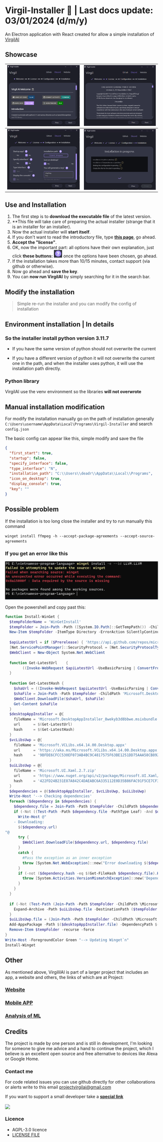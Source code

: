 # Virgil-Installer 🥙 | Last docs update: 03/01/2024 (d/m/y)

An Electron application with React created for allow a simple installation of [VirgilAI](https://github.com/ProjecVirgil/VirgilAI)

## Showcase

   <img src="docs/img/img_1.png" alt="Descrizione Immagine 4" style="width:100%;">       |  <img src="docs/img/img_2.png" alt="Descrizione Immagine 4" style="width:100%;">
:-------------------------:|:-------------------------:
 <img src="docs/img/img_3.png" alt="Descrizione Immagine 4" style="width:100%;"> |  <img src="docs/img/img_4.png" alt="Descrizione Immagine 4" style="width:100%;">

## Use and Installation

1. The first step is to **download the executable file** of the latest version.
2. **This file will take care of preparing the actual installer (strange that it is an installer for an installer).
3. Now the actual installer will **start itself**.
4. If you don't want to read the introductory file, type **[this page](https://github.com/ProjecVirgil/VirgilAI)**, go ahead.
5. **Accept the "license"**.
6. OK, now the important part: all options have their own explanation, just click **these buttons:** ![img](/docs/img/img_button.png) once the options have been chosen, go ahead.
7. If the installation takes more than 10/15 minutes, contact support (via github or otherwise).
8. Now go ahead and **save the key**.
9. You can **now run VirgilAI** by simply searching for it in the search bar.

## Modify the installation

> Simple re-run the installer and you can modify the config of installation

## Environment installation | In details

### So the installer install python version 3.11.7

- If you have the same version of python should not overwrite the current

- If you have a different version of python it will not overwrite the current one in the path, and when the installer uses python, it will use the installation path directly.

### Python library

VirgilAI use the venv environment so the libraries **will not overwrote**

## Manual installation modification

For modify the installation manually go on the path of installation generally `C:\Users\username\AppData\Local\Programs\Virgil-Installer` and search `config.json`

The basic config can appear like this, simple modify and save the file

```json
{
  "first_start": true,
  "startup": false,
  "specify_interface": false,
  "type_interface": "N",
  "installation_path": "C:\\Users\\deadr\\AppData\\Local\\Programs",
  "icon_on_desktop": true,
  "display_console": true,
  "key": ""
}
```

## Possible problem

If the installation is too long close the installer and try to run manually this command

`winget install ffmpeg -h --accept-package-agreements --accept-source-agreements`

### If you get an error like this

![error](/docs/img/imgERROR.png)

Open the powershell and copy past this: 

```ps1
function Install-WinGet {
  $tempFolderName = 'WinGetInstall'
  $tempFolder = Join-Path -Path ([System.IO.Path]::GetTempPath()) -ChildPath $tempFolderName
  New-Item $tempFolder -ItemType Directory -ErrorAction SilentlyContinue | Out-Null

  $apiLatestUrl = if ($Prerelease) { 'https://api.github.com/repos/microsoft/winget-cli/releases?per_page=1' } else { 'https://api.github.com/repos/microsoft/winget-cli/releases/latest' }
  [Net.ServicePointManager]::SecurityProtocol = [Net.SecurityProtocolType]::Tls12
  $WebClient = New-Object System.Net.WebClient

  function Get-LatestUrl	{
		((Invoke-WebRequest $apiLatestUrl -UseBasicParsing | ConvertFrom-Json).assets | Where-Object { $_.name -match '^Microsoft.DesktopAppInstaller_8wekyb3d8bbwe.msixbundle$' }).browser_download_url
  }

  function Get-LatestHash {
    $shaUrl = ((Invoke-WebRequest $apiLatestUrl -UseBasicParsing | ConvertFrom-Json).assets | Where-Object { $_.name -match '^Microsoft.DesktopAppInstaller_8wekyb3d8bbwe.txt$' }).browser_download_url
    $shaFile = Join-Path -Path $tempFolder -ChildPath 'Microsoft.DesktopAppInstaller_8wekyb3d8bbwe.txt'
    $WebClient.DownloadFile($shaUrl, $shaFile)
    Get-Content $shaFile
  }
  $desktopAppInstaller = @{
    fileName = 'Microsoft.DesktopAppInstaller_8wekyb3d8bbwe.msixbundle'
    url      = $(Get-LatestUrl)
    hash     = $(Get-LatestHash)
  }
  $vcLibsUwp = @{
    fileName = 'Microsoft.VCLibs.x64.14.00.Desktop.appx'
    url      = 'https://aka.ms/Microsoft.VCLibs.x64.14.00.Desktop.appx'
    hash     = '9BFDE6CFCC530EF073AB4BC9C4817575F63BE1251DD75AAA58CB89299697A569'
  }
  $uiLibsUwp = @{
    fileName = 'Microsoft.UI.Xaml.2.7.zip'
    url      = 'https://www.nuget.org/api/v2/package/Microsoft.UI.Xaml/2.7.0'
    hash     = '422FD24B231E87A842C4DAEABC6A335112E0D35B86FAC91F5CE7CF327E36A591'
  }
  $dependencies = @($desktopAppInstaller, $vcLibsUwp, $uiLibsUwp)
  Write-Host '--> Checking dependencies'
  foreach ($dependency in $dependencies) {
    $dependency.file = Join-Path -Path $tempFolder -ChildPath $dependency.fileName
    if (-Not ((Test-Path -Path $dependency.file -PathType Leaf) -And $dependency.hash -eq $(Get-FileHash $dependency.file).Hash)) {
      Write-Host @"
    - Downloading:
      $($dependency.url)
"@
      try {
        $WebClient.DownloadFile($dependency.url, $dependency.file)
      }
      catch {
        #Pass the exception as an inner exception
        throw [System.Net.WebException]::new("Error downloading $($dependency.url).", $_.Exception)
      }
      if (-not ($dependency.hash -eq $(Get-FileHash $dependency.file).Hash)) {
        throw [System.Activities.VersionMismatchException]::new('Dependency hash does not match the downloaded file')
      }
    }
  }

  if (-Not (Test-Path (Join-Path -Path $tempFolder -ChildPath \Microsoft.UI.Xaml.2.7\tools\AppX\x64\Release\Microsoft.UI.Xaml.2.7.appx)))	{
    Expand-Archive -Path $uiLibsUwp.file -DestinationPath ($tempFolder + '\Microsoft.UI.Xaml.2.7') -Force
  }
  $uiLibsUwp.file = (Join-Path -Path $tempFolder -ChildPath \Microsoft.UI.Xaml.2.7\tools\AppX\x64\Release\Microsoft.UI.Xaml.2.7.appx)
  Add-AppxPackage -Path $($desktopAppInstaller.file) -DependencyPath $($vcLibsUwp.file), $($uiLibsUwp.file)
  Remove-Item $tempFolder -recurse -force
}
Write-Host -ForegroundColor Green "--> Updating Winget`n"
Install-Winget
```
## Other

As mentioned above, VirgililAI is part of a larger project that includes an app, a website and others, the links of which are at Project:

### [Website](https://projectvirgil.net)

### [Mobile APP](https://github.com/Retr0100/VirgilApp)

### [Analysis of ML](https://github.com/Retr0100/VirgilML)

## Credits

The project is made by one person and is still in development, I'm looking for someone to give me advice and a hand to continue the project, which I believe is an excellent open source and free alternative to devices like Alexa or Google Home.

### Contact me

For code related issues you can use github directly for other collaborations or alerts write to this email <projectvirgilai@gmail.com>

If you want to support a small developer take a [**special link**](https://www.paypal.me/Retr0jk)

<a href="https://www.paypal.com/paypalme/Retr0jk">
  <img width = 200 align="center" src="https://img.shields.io/badge/PayPal-00457C?style=for-the-badge&logo=paypal&logoColor=white" />
</a>
</div>

### Licence

- AGPL-3.0 licence
- [LICENSE FILE](https://github.com/Retr0100/VirgilAI/blob/master/LICENSE)

